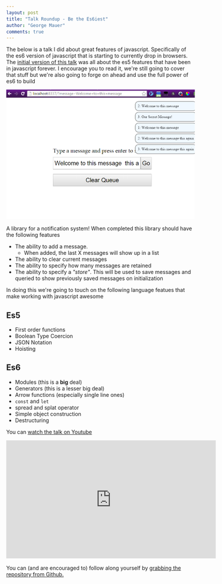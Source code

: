 ```yaml
--- 
layout: post
title: "Talk Roundup - Be the Es6iest"
author: "George Mauer"
comments: true
---
```


The below is a talk I did about great features of javascript. Specifically of the es6 version of javascript that is starting to currently drop in browsers. The [initial version of this talk](http://togakangaroo.github.io/2014/08/02/be-the-javascriptiest) was all about the es5 features that have been in javascript forever. I encourage you to read it, we're still going to cover that stuff but we're also going to forge on ahead and use the full power of es6 to build 

![Notifications visilbe on screen](/img/be-the-es6iest/visible-notifications.png)

A library for a notification system! When completed this library should have the following features

* The ability to add a message.
	* When added, the last X messages will show up in a list
* The ability to clear current messages
* The ability to specify how many messages are retained
* The ability to specify a *"store"*. This will be used to save messages and queried to show previously saved messages on initialization

In doing this we're going to touch on the following language featues that make working with javascript awesome

## Es5
* First order functions
* Boolean Type Coercion
* JSON Notation
* Hoisting

## Es6
* Modules (this is a **big** deal)
* Generators (this is a lesser big deal)
* Arrow functions (especially single line ones)
* `const` and `let`
* spread and splat operator
* Simple object construction
* Destructuring

You can [watch the talk on Youtube](https://youtu.be/cC8SKCnorU4)

<iframe width="560" height="315" src="https://www.youtube.com/embed/cC8SKCnorU4" frameborder="0" allowfullscreen></iframe>

You can (and are encouraged to) follow along yourself by [grabbing the repository from Github.](https://github.com/togakangaroo/be-the-es6iest)
